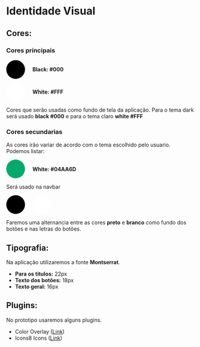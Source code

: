 # Identidade Visual

## Cores:

### Cores principais

<div style= "display: flex; width: 100%; align-items: center; margin-bottom:10px;">

<div style="background-color: #000; height:50px; width:50px; border-radius: 25px; margin-right: 20px;" ></div>   

<b>Black: #000</b>

</div>

</div>

<div style= "display: flex; width: 100%;  align-items: center; margin-bottom:10px;">

<div style="background-color: #FFF; height:50px; width:50px; border-radius: 25px; margin-right: 20px;" ></div> 

<b>White: #FFF</b>

</div>

Cores que serão usadas como fundo de tela da aplicação. Para o tema dark será usado **black #000** e para o tema claro **white #FFF** 


### Cores secundarias

As cores irão variar de acordo com o tema escolhido pelo usuario. Podemos listar:

</div>

<div style= "display: flex; width: 100%;  align-items: center; margin-bottom:10px;">

<div style="background-color: #04AA6D; height:50px; width:50px; border-radius: 25px; margin-right: 20px;" ></div> 

<b>White: #04AA6D</b>

</div>

Será usado na navbar

</div>

<div style= "display: flex; width: 100%;  align-items: center; margin-bottom:10px;">

<div style="background-color: #000; height:50px; width:50px; border-radius: 25px; margin-right: 20px;" ></div> 

<div style="background-color: #FFF; height:50px; width:50px; border-radius: 25px; margin-right: 20px;" ></div> 

</div>

Faremos uma alternancia entre as cores **preto** e **branco** como fundo dos botões e nas letras do botões. 

## Tipografia:

Na aplicação utilizaremos a fonte **Montserrat**.

- **Para os titulos:** 22px
- **Texto dos botões:** 18px
- **Texto geral:** 16px


## Plugins:

No prototipo usaremos alguns plugins.

- Color Overlay ([Link]())
- Icons8 Icons ([Link](https://icons8.github.io/icons8-docs/web-app/))